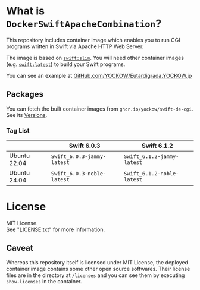 # What is `DockerSwiftApacheCombination`?

This repository includes container image which enables you to run CGI programs written in Swift via Apache HTTP Web Server. 

The image is based on [`swift:slim`](https://hub.docker.com/layers/library/swift/slim/images/sha256-9d105459cce7309770f0686bdeb44d5dce73ffbd441106e3e2ae74b176a59b81). You will need other container images (e.g. [`swift:latest`](https://hub.docker.com/layers/library/swift/latest/images/sha256-b3cfba744a0d0697f7225c0f6486dd6b24f2963b0aef5e2f0d54a17da6a1d3b6)) to build your Swift programs.

You can see an example at [GitHub.com/YOCKOW/Eutardigrada.YOCKOW.jp](https://GitHub.com/YOCKOW/Eutardigrada.YOCKOW.jp)

## Packages

You can fetch the built container images from `ghcr.io/yockow/swift-de-cgi`.  
See its [Versions](https://github.com/YOCKOW/DockerSwiftApacheCombination/pkgs/container/swift-de-cgi/versions).

### Tag List

|              | Swift 6.0.3                | Swift 6.1.2                |
|--------------|----------------------------|----------------------------|
| Ubuntu 22.04 | `Swift_6.0.3-jammy-latest` | `Swift_6.1.2-jammy-latest` |
| Ubuntu 24.04 | `Swift_6.0.3-noble-latest` | `Swift_6.1.2-noble-latest` |


# License

MIT License.  
See "LICENSE.txt" for more information.

## Caveat

Whereas this repository itself is licensed under MIT License, the deployed container image contains some other open source softwares.
Their license files are in the directory at `/licenses` and you can see them by executing `show-licenses` in the container.
